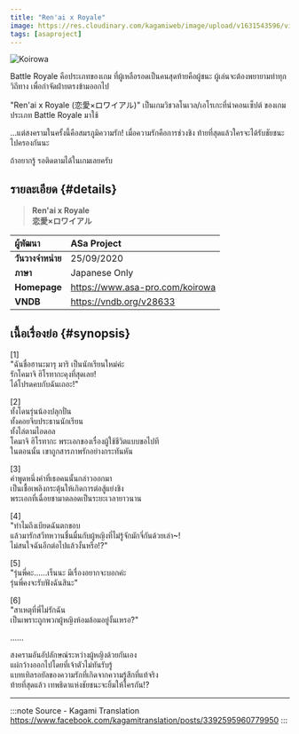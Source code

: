 ```yaml
---
title: "Ren'ai x Royale"
image: https://res.cloudinary.com/kagamiweb/image/upload/v1631543596/visualnovel/preview/koirowa.jpg
tags: [asaproject]
---
```


![Koirowa](https://res.cloudinary.com/kagamiweb/image/upload/v1631543596/visualnovel/preview/koirowa.jpg)

Battle Royale คือประเภทของเกม
ที่ผู้เหลือรอดเป็นคนสุดท้ายคือผู้ชนะ 
ผู้เล่นจะต้องพยายามทำทุกวิถีทาง
เพื่อกำจัดฝ่ายตรงข้ามออกไป

"Ren'ai x Royale (恋愛×ロワイアル)" 
เป็นเกมวิชวลโนเวล/เอโรเกะที่นำคอนเซ็ปต์
ของเกมประเภท Battle Royale มาใช้ 

...แต่สงครามในครั้งนี้คือสมรภูมิความรัก!
เมื่อความรักคือการช่วงชิง 
ท้ายที่สุดแล้วใครจะได้รับชัยชนะไปครองกันนะ

ถ้าอยากรู้ รอติดตามได้ในเกมเลยครับ

## รายละเอียด {#details}

> **Ren'ai x Royale**  
> **恋愛×ロワイアル**

| ผู้พัฒนา | ASa Project |
| :---- | :---- |
| **วันวางจำหน่าย** | 25/09/2020 |
| **ภาษา** | Japanese Only |
| **Homepage** | https://www.asa-pro.com/koirowa |
| **VNDB** | https://vndb.org/v28633 |

## เนื้อเรื่องย่อ {#synopsis}

[1]  
"ฉันชื่อฮานะมารุ มาริ เป็นนักเรียนใหม่ค่ะ  
รักโคมาจิ ฮิโรทากะคุงที่สุดเลย!  
ได้โปรดคบกับฉันเถอะ!"

[2]  
ทั้งโดนรุ่นน้องปลุกปั่น  
ทั้งคอยจีบประธานนักเรียน  
ทั้งไล่ตามไอดอล  
โคมาจิ ฮิโรทากะ พระเอกของเรื่องผู้ใช้ชีวิตแบบขอไปที  
ในตอนนั้น เขาถูกสารภาพรักอย่างกระทันหัน

[3]  
คำพูดหนึ่งคำที่เธอคนนั้นกล่าวออกมา  
เป็นเชื้อเพลิงกระตุ้นให้เกิดการต่อสู้แย่งชิง  
พระเอกที่เฉื่อยชามาตลอดเป็นระยะเวลายาวนาน

[4]  
"ทำไมถึงเบียดฉันตกขอบ   
แล้วมารักสวีทหวานชื่นมื่นกับผู้หญิงที่ไม่รู้จักมักจี่กันด้วยเล่า~!   
ไม่สนใจฉันอีกต่อไปแล้วงั้นหรือ!?"

[5]  
"รุ่นพี่คะ……เร็นนะ มีเรื่องอยากจะบอกค่ะ   
รุ่นพี่คงจะรับฟังฉันสินะ"

[6]   
"สาเหตุที่พี่ไม่รักฉัน   
เป็นเพราะถูกพวกผู้หญิงห้อมล้อมอยู่งั้นเหรอ?"

......

สงครามอันอัปลักษณ์ระหว่างผู้หญิงด้วยกันเอง  
แผ่กว้างออกไปโดยที่เจ้าตัวไม่ทันรับรู้  
แบทเทิลรอยัลของความรักที่เกิดจากความรู้สึกที่แท้จริง  
ท้ายที่สุดแล้ว เทพธิดาแห่งชัยชนะจะยิ้มให้ใครกัน!?

---
:::note Source - Kagami Translation
https://www.facebook.com/kagamitranslation/posts/3392595960779950
:::